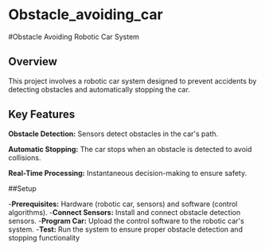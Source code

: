 # Obstacle_avoiding_car

#Obstacle Avoiding Robotic Car System

## Overview
This project involves a robotic car system designed to prevent accidents by detecting obstacles and automatically stopping the car.

## Key Features

**Obstacle Detection:** Sensors detect obstacles in the car's path.

**Automatic Stopping:** The car stops when an obstacle is detected to avoid collisions.

**Real-Time Processing:** Instantaneous decision-making to ensure safety.

##Setup

-**Prerequisites:** Hardware (robotic car, sensors) and software (control algorithms).
-**Connect Sensors:** Install and connect obstacle detection sensors.
-**Program Car:** Upload the control software to the robotic car's system.
-**Test:** Run the system to ensure proper obstacle detection and stopping functionality
